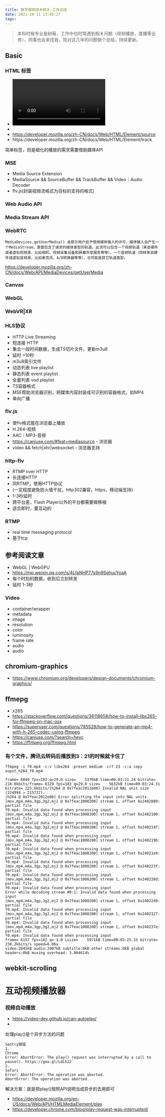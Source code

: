 ```yaml
---
title: 数字媒体技术相关-工作总结
date: 2021-10-11 13:45:27
tags:
---
```

> 本科时候专业是树莓，工作中也时常遇到相关问题（视频播放，直播等业务），同事也会来找我，现对这几年的问题做个总结，持续更新。


## Basic
### HTML 标签
- <video> https://developer.mozilla.org/zh-CN/docs/Web/HTML/Element/video
- <audio> https://developer.mozilla.org/zh-CN/docs/Web/HTML/Element/audio
- <source> https://developer.mozilla.org/zh-CN/docs/Web/HTML/Element/source
- <track> https://developer.mozilla.org/zh-CN/docs/Web/HTML/Element/track
简单标签，但是细化的播放的需求需要借助媒体API

### MSE
- Media Source Extension
- MediaSource && SourceBuffer && TrackBuffer && Video｜Audio Decoder
- flv.js(封装视频流格式为目标的支持的格式)

### Web Audio API 

### Media Stream API


### WebRTC
```
MediaDevices.getUserMedia() 会提示用户给予使用媒体输入的许可，媒体输入会产生一个MediaStream，里面包含了请求的媒体类型的轨道。此流可以包含一个视频轨道（来自硬件或者虚拟视频源，比如相机、视频采集设备和屏幕共享服务等等）、一个音频轨道（同样来自硬件或虚拟音频源，比如麦克风、A/D转换器等等），也可能是其它轨道类型。
```
https://developer.mozilla.org/zh-CN/docs/Web/API/MediaDevices/getUserMedia

### Canvas

### WebGL 

### WebVR|XR

### HLS协议
- HTTP Live Streaming 
- 短连接 HTTP
- 集合一段时间数据，生成TS切片文件，更新m3u8
- 延时 >10秒
- m3u8索引文件
 - 动态列表 live playlist
 - 静态列表 event playlist
 - 全量列表 vod playlist
- TS容器格式
- MSE帮助浏览器识别，把媒体内容封装成可识别的容器格式，如MP4
- 单向广播

### flv.js
- 使flv格式能在浏览器上播放
- H.264-视频
- AAC｜MP3-音频
- https://caniuse.com/#feat=mediasource - 浏览器
- video && fetch|xhr|websocket - 浏览器支持
### http-flv 
- RTMP over HTTP
- 长连接HTTP
- 同RTMP，使用HTTP协议
- (一定程度避免防火墙干扰，http302兼容，https，移动端支持)
- 1-3秒延时
- 跨平台差，Flash Player以外的平台都需要做移植
- 适合即时，要互动的

### RTMP
- real time messaging protocol
- 基于tcp


## 参考阅读文章
- WebGL | WebGPU
- https://mp.weixin.qq.com/s/4LfaNHP77s9n9SghucYoaA
- 每个时刻的数据，收到后立刻转发
- 延时 1-3秒

### Video
- container/wrapper
- metadata
- image 
 - resolution
 - color
 - luminosity
 - frame rate
- audio
- audio

## chromium-graphics
- https://www.chromium.org/developers/design-documents/chromium-graphics/

## ffmepg
- x265
- https://stackoverflow.com/questions/36118658/how-to-install-libx265-for-ffmpeg-on-mac-osx
- https://superuser.com/questions/785528/how-to-generate-an-mp4-with-h-265-codec-using-ffmpeg
- https://caniuse.com/?search=hevc
- https://ffmpeg.org/ffmpeg.html
### 有个文件，腾讯云转码后播放到3：21的时候就卡住了
```
ffmpeg -i f0.mp4 -c:v libx264 -preset medium -crf 23 -c:a copy ouput_h264_f0.mp4
```
```
frame= 6049 fps=183 q=29.0 size=    5376kB time=00:03:21.24 bitrate= 218.8kbits/frame= 6129 fps=183 q=29.0 size=    5632kB time=00:03:24.31 bitrate= 225.8kbits/[h264 @ 0x7feac2012e00] Invalid NAL unit size (224994 > 215737).
[h264 @ 0x7feac2012e00] Error splitting the input into NAL units.
[mov,mp4,m4a,3gp,3g2,mj2 @ 0x7feac1008200] stream 1, offset 0x2402089: partial file
f0.mp4: Invalid data found when processing input
[mov,mp4,m4a,3gp,3g2,mj2 @ 0x7feac1008200] stream 1, offset 0x2402100: partial file
f0.mp4: Invalid data found when processing input
[mov,mp4,m4a,3gp,3g2,mj2 @ 0x7feac1008200] stream 1, offset 0x240214f: partial file
f0.mp4: Invalid data found when processing input
[mov,mp4,m4a,3gp,3g2,mj2 @ 0x7feac1008200] stream 1, offset 0x240219b: partial file
f0.mp4: Invalid data found when processing input
[mov,mp4,m4a,3gp,3g2,mj2 @ 0x7feac1008200] stream 1, offset 0x24021e9: partial file
f0.mp4: Invalid data found when processing input
[mov,mp4,m4a,3gp,3g2,mj2 @ 0x7feac1008200] stream 1, offset 0x240223f: partial file
f0.mp4: Invalid data found when processing input
[mov,mp4,m4a,3gp,3g2,mj2 @ 0x7feac1008200] stream 1, offset 0x240228d: partial file
f0.mp4: Invalid data found when processing input
Error while decoding stream #0:1: Invalid data found when processing input
[mov,mp4,m4a,3gp,3g2,mj2 @ 0x7feac1008200] stream 1, offset 0x24022d9: partial file
f0.mp4: Invalid data found when processing input
[mov,mp4,m4a,3gp,3g2,mj2 @ 0x7feac1008200] stream 1, offset 0x2402327: partial file
f0.mp4: Invalid data found when processing input
[mov,mp4,m4a,3gp,3g2,mj2 @ 0x7feac1008200] stream 1, offset 0x240237e: partial file
f0.mp4: Invalid data found when processing input
frame= 6157 fps=182 q=-1.0 Lsize=    5971kB time=00:03:25.33 bitrate= 238.2kbits/s speed=6.06x    
video:2845kB audio:2907kB subtitle:0kB other streams:0kB global headers:0kB muxing overhead: 3.804614%

```

## webkit-scrolling

# 互动视频播放器
### 视频自动播放  
- https://video-dev.github.io/can-autoplay/
- 

处理play()是个异步方法的问题
```
Sentry报错
1.
Chrome
Error: AbortError: The play() request was interrupted by a call to pause(). https://goo.gl/LdLk22
2.
Safari
Error: AbortError: The operation was aborted.
AbortError: The operation was aborted.

```
解决方案：就是把play()按照API说明当成异步的去用即可
- https://developer.mozilla.org/en-US/docs/Web/API/HTMLMediaElement/play
- https://developer.chrome.com/blog/play-request-was-interrupted/

